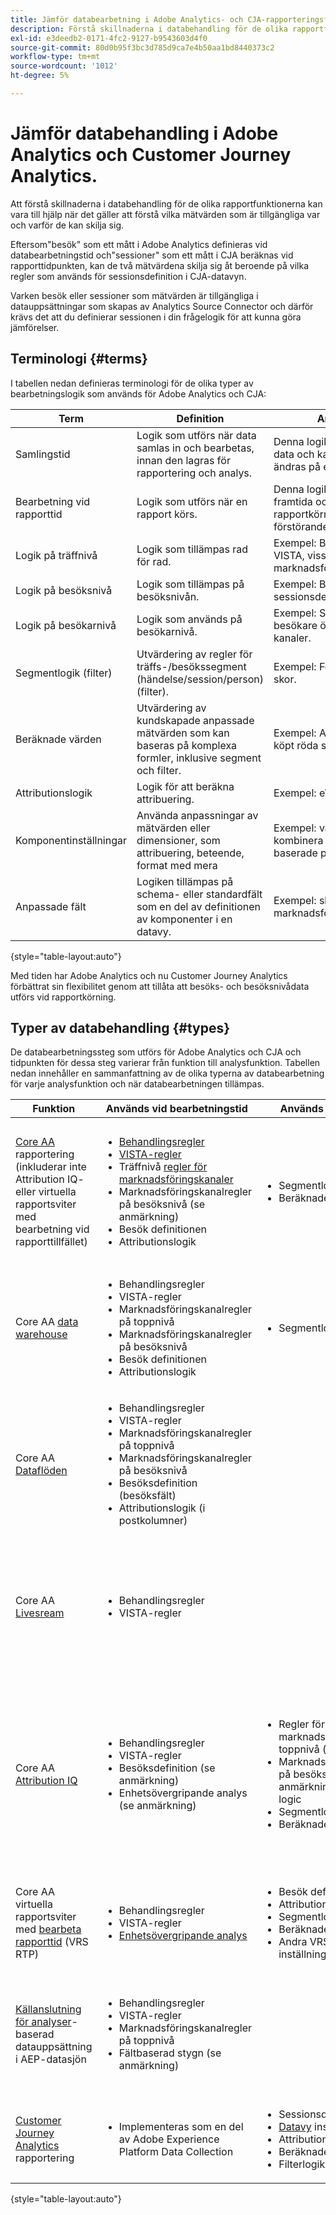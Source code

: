 ```yaml
---
title: Jämför databearbetning i Adobe Analytics- och CJA-rapporteringsfunktioner
description: Förstå skillnaderna i databehandling för de olika rapportfunktionerna
exl-id: e3deedb2-0171-4fc2-9127-b9543603d4f0
source-git-commit: 80d0b95f3bc3d785d9ca7e4b50aa1bd8440373c2
workflow-type: tm+mt
source-wordcount: '1012'
ht-degree: 5%

---
```


# Jämför databehandling i Adobe Analytics och Customer Journey Analytics.

<!--

You often need the ability to process data before it is useful for reporting. You can process that data at several stages in the journey that spans from collecting data to generating your report or visualization.

In Adobe Analytics most of that processing of data occurs immediately after collecting the data. Functionalties like VISTA Rules, Processing Rules, Marketing Channels Processing Rules are available to support this **collection-time processing**. 
The data is then stored and at report time you can apply additional processing. For example, break down dimensions, apply segmentation, or  select a different attribution model. This **report-time processing** happens on the fly. 

In Adobe Analytics, report-time processing commonly represents a smaller amount of processing  than what happens at collection-time.

![Adobe Analytics collection-time processing](../assets/aa-processing.png)

In contrast, Customer Journey Analytics (CJA) is designed to require minimal upfront collection-time processing before data being is organized and stored. The underlying architecture of CJA is more designed to work with the stored data at report-time and offers its powerful report-time processing functionality not only in  Workspace but also, even more importantly, through the definition of components in your Data Views. 

![CJA report-time processing](../assets/cja-processing.png)

-->


Att förstå skillnaderna i databehandling för de olika rapportfunktionerna kan vara till hjälp när det gäller att förstå vilka mätvärden som är tillgängliga var och varför de kan skilja sig.

Eftersom&quot;besök&quot; som ett mått i Adobe Analytics definieras vid databearbetningstid och&quot;sessioner&quot; som ett mått i CJA beräknas vid rapporttidpunkten, kan de två mätvärdena skilja sig åt beroende på vilka regler som används för sessionsdefinition i CJA-datavyn.

Varken besök eller sessioner som mätvärden är tillgängliga i datauppsättningar som skapas av Analytics Source Connector och därför krävs det att du definierar sessionen i din frågelogik för att kunna göra jämförelser.

## Terminologi {#terms}

I tabellen nedan definieras terminologi för de olika typer av bearbetningslogik som används för Adobe Analytics och CJA:

| Term | Definition | Anteckningar |
| --- | --- | --- |
| Samlingstid | Logik som utförs när data samlas in och bearbetas, innan den lagras för rapportering och analys. | Denna logik är bakad i historiska data och kan vanligtvis inte ändras på ett enkelt sätt. |
| Bearbetning vid rapporttid | Logik som utförs när en rapport körs. | Denna logik kan tillämpas på framtida och historiska data vid rapportkörning på ett icke-förstörande sätt. |
| Logik på träffnivå | Logik som tillämpas rad för rad. | Exempel: Bearbetningsregler, VISTA, vissa regler för marknadsföringskanaler. |
| Logik på besöksnivå | Logik som tillämpas på besöksnivån. | Exempel: Besök och sessionsdefinition. |
| Logik på besökarnivå | Logik som används på besökarnivå. | Exempel: Sammanfogning av besökare över olika enheter och kanaler. |
| Segmentlogik (filter) | Utvärdering av regler för träffs-/besökssegment (händelse/session/person) (filter). | Exempel: Folk som köpte röda skor. |
| Beräknade värden | Utvärdering av kundskapade anpassade mätvärden som kan baseras på komplexa formler, inklusive segment och filter. | Exempel: Antal personer som köpt röda skor. |
| Attributionslogik | Logik för att beräkna attribuering. | Exempel: eVar beständighet. |
| Komponentinställningar | Använda anpassningar av mätvärden eller dimensioner, som attribuering, beteende, format med mera | Exempel: värdepaketering för att kombinera numeriska värden baserade på ett intervall |
| Anpassade fält | Logiken tillämpas på schema- eller standardfält som en del av definitionen av komponenter i en datavy. | Exempel: skapa en ny marknadsföringskanaldimension |

{style="table-layout:auto"}

Med tiden har Adobe Analytics och nu Customer Journey Analytics förbättrat sin flexibilitet genom att tillåta att besöks- och besöksnivådata utförs vid rapportkörning.

## Typer av databehandling {#types}

De databearbetningssteg som utförs för Adobe Analytics och CJA och tidpunkten för dessa steg varierar från funktion till analysfunktion. Tabellen nedan innehåller en sammanfattning av de olika typerna av databearbetning för varje analysfunktion och när databearbetningen tillämpas.

| Funktion | Används vid bearbetningstid | Används vid rapporttid | Inte tillgängligt | Anteckningar |
| --- | --- | --- | --- | --- |
| [Core AA](https://experienceleague.adobe.com/docs/analytics.html?lang=en) rapportering<br/>(inkluderar inte Attribution IQ- eller virtuella rapportsviter med bearbetning vid rapporttillfället) | <ul><li>[Behandlingsregler](https://experienceleague.adobe.com/docs/analytics/admin/admin-tools/processing-rules/processing-rules.html?lang=en)</li><li>[VISTA-regler](https://experienceleague.adobe.com/docs/analytics/technotes/terms.html?lang=en)</li><li>Träffnivå [regler för marknadsföringskanaler](https://experienceleague.adobe.com/docs/analytics/admin/admin-tools/manage-report-suites/edit-report-suite/marketing-channels/c-rules.html?lang=en)</li><li>Marknadsföringskanalregler på besöksnivå (se anmärkning)</li><li>Besök definitionen</li><li>Attributionslogik</li></ul> | <ul><li>Segmentlogik</li><li>Beräknade värden</li></ul> | <ul><li>Enhetsövergripande analys (se anmärkning)</li></ul> | <ul><li>CDA kräver att virtuella rapportsviter används med bearbetning av rapporttid.</li><li>Marknadsföringskanalregler på besöksnivå omfattar följande: **Är första sidan av besök**, **Åsidosätt sista tryckkanalen** och **Utgångsdatum för marknadsföringskanal**. (Se [dokumentation](https://experienceleague.adobe.com/docs/analytics-platform/using/cja-usecases/marketing-channels.html?lang=en).)</li></ul> |
| Core AA [data warehouse](https://experienceleague.adobe.com/docs/analytics/export/data-warehouse/data-warehouse.html?lang=en) | <ul><li>Behandlingsregler</li><li>VISTA-regler</li><li>Marknadsföringskanalregler på toppnivå</li><li>Marknadsföringskanalregler på besöksnivå</li><li>Besök definitionen</li><li>Attributionslogik</li></ul> | <ul><li>Segmentlogik</li></ul> | <ul><li>Beräknade värden</li><li>Enhetsövergripande analys</li></ul> |  |
| Core AA [Dataflöden](https://experienceleague.adobe.com/docs/analytics/export/analytics-data-feed/data-feed-overview.html?lang=en) | <ul><li>Behandlingsregler</li><li>VISTA-regler</li><li>Marknadsföringskanalregler på toppnivå</li><li>Marknadsföringskanalregler på besöksnivå</li><li>Besöksdefinition (besöksfält)</li><li>Attributionslogik (i postkolumner)</li></ul> |  | <ul><li>Segmentlogik</li><li>Beräknade värden</li><li>Enhetsövergripande analys</li></ul> | <ul><li>ID-mappningar för vissa marknadsföringskanalrelaterade kolumner i dataflöden ingår inte i dataflöden. (Se [dokumentation för datafeed](https://experienceleague.adobe.com/docs/analytics/export/analytics-data-feed/data-feed-contents/datafeeds-reference.html?lang=en).)</li></ul> |
| Core AA [Livesream](https://github.com/AdobeDocs/analytics-1.4-apis/blob/master/docs/live-stream-api/getting_started.md) | <ul><li> Behandlingsregler</li><li>VISTA-regler</li><ul> |  | <ul><li>Marknadsföringskanalregler på toppnivå</li><li>Marknadsföringskanalregler på besöksnivå</li><li>Besökslogik</li><li>Attributionslogik</li><li>Segmentlogik</li><li>Beräknade värden</li><li>Enhetsövergripande analys</li></ul> |  |
| Core AA [Attribution IQ](https://experienceleague.adobe.com/docs/analytics/analyze/analysis-workspace/attribution/overview.html?lang=en) | <ul><li>Behandlingsregler</li><li>VISTA-regler</li><li>Besöksdefinition (se anmärkning)</li><li>Enhetsövergripande analys (se anmärkning)</li></ul> | <ul><li>Regler för marknadsföringskanaler på toppnivå (se notering)</li><li>Marknadsföringskanalregler på besöksnivå (se anmärkning) Attribution logic</li><li>Segmentlogik</li><li>Beräknade värden</li></ul> |  | <ul><li>CDA kräver att virtuella rapportsviter används med bearbetning av rapporttid.</li><li>Attribution IQ i Core Analytics använder marknadsföringskanaler som är helt härledda vid rapporttidpunkten (dvs. härledda mellanvärden).</li><li>Attribution IQ använder en besöksdefinition vid bearbetningstid utom när den används i en rapporttidsbearbetning av VRS.</li></ul> |
| Core AA virtuella rapportsviter med [bearbeta rapporttid](https://experienceleague.adobe.com/docs/analytics/components/virtual-report-suites/vrs-report-time-processing.html?lang=en) (VRS RTP) | <ul><li>Behandlingsregler</li><li>VISTA-regler</li><li>[Enhetsövergripande analys](https://experienceleague.adobe.com/docs/analytics/components/cda/overview.html?lang=en)</li></ul> | <ul><li>Besök definitionen</li><li>Attributionslogik</li><li>Segmentlogik</li><li>Beräknade värden</li><li>Andra VRS RTP-inställningar</li></ul> | <ul><li>Marknadsföringskanalregler på toppnivå</li><li>Marknadsföringskanalregler på besöksnivå</li></ul> | <ul><li>Se VRS RTP [dokumentation](https://experienceleague.adobe.com/docs/analytics/components/virtual-report-suites/vrs-report-time-processing.html?lang=en).</li></ul> |
| [Källanslutning för analyser](https://experienceleague.adobe.com/docs/experience-platform/sources/connectors/adobe-applications/analytics.html?lang=en)-baserad datauppsättning i AEP-datasjön | <ul><li>Behandlingsregler</li><li>VISTA-regler</li><li>Marknadsföringskanalregler på toppnivå</li><li>Fältbaserad stygn (se anmärkning)</li></ul> |  | <ul><li>[Marknadsföringskanalregler på besöksnivå](https://experienceleague.adobe.com/docs/analytics-platform/using/cja-usecases/marketing-channels.html?lang=en)</li><li>Besökslogik</li><li>Attributionslogik</li><li>Filterlogik</li></ul> | <ul><li>Måste använda din egen filterlogik och beräknade värden</li><li>Fältbaserad sammanfogning skapar en separat sammanfogad datauppsättning utöver den som skapas av Analytics Source Connector.</li></ul> |
| [Customer Journey Analytics](https://experienceleague.adobe.com/docs/analytics-platform/using/cja-landing.html?lang=en) rapportering | <ul><li>Implementeras som en del av Adobe Experience Platform Data Collection</li></ul> | <ul><li>Sessionsdefinition</li><li>[Datavy](https://experienceleague.adobe.com/docs/analytics-platform/using/cja-dataviews/data-views.html?lang=en) inställningar<li>Attributionslogik</li><li>Beräknade värden</li><li>Filterlogik</li></ul> | <ul><li>Marknadsföringskanalregler på besöksnivå</li></ul> | <ul><li>Måste använda en sammanfogad datauppsättning för att kunna utnyttja fältbaserad sammanfogning.</li></ul> |

{style="table-layout:auto"}
